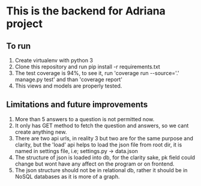 # This is the backend for Adriana project
## To run
1. Create virtualenv with python 3 
2. Clone this repository and run pip install -r requirements.txt
3. The test coverage is 94%, to see it, run 'coverage run --source='.' manage.py test' and than 'coverage report'
4. This views and models are properly tested.

## Limitations and future improvements
1. More than 5 answers to a question is not permitted now.
2. It only has GET method to fetch the question and answers, so we cant create anything new. 
3. There are two api urls, in reality 3 but two are for the same purpose and clarity, but the 'load' api helps to load the json file from root dir, it is named in settings file, i.e; settings.py -> data.json
4. The structure of json is loaded into db, for the clarity sake, pk field could change but wont have any affect on the program or on frontend. 
5. The json structure should not be in relational db, rather it should be in NoSQL databases as it is more of a graph.
